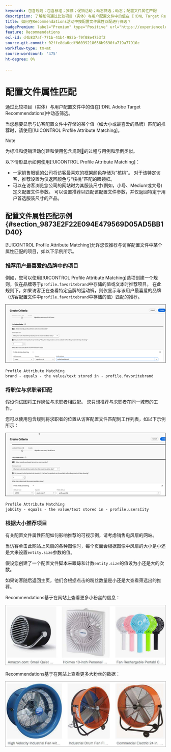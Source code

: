 ```yaml
---
keywords: 包含规则；包含标准；推荐；促销活动；动态筛选；动态；配置文件属性匹配
description: 了解如何通过比较项目（实体）与用户配置文件中的值在 [!DNL Target Recommendations] 中动态筛选。
title: 如何在Recommendations活动中按配置文件属性匹配进行筛选？
badgePremium: label="Premium" type="Positive" url="https://experienceleague.adobe.com/docs/target/using/introduction/intro.html?lang=zh-Hans#premium newtab=true" tooltip="查看Target Premium中包含的内容。"
feature: Recommendations
exl-id: d4b837af-771b-41b4-982b-f9f08e4753f2
source-git-commit: 02ffe8da6cdf96039218656b9690fa719a77910c
workflow-type: tm+mt
source-wordcount: '475'
ht-degree: 0%

---
```


# 配置文件属性匹配

通过比较项目（实体）与用户配置文件中的值在[!DNL Adobe Target Recommendations]中动态筛选。

当您想要显示与访客配置文件中存储的某个值（如大小或最喜爱的品牌）匹配的推荐时，请使用[!UICONTROL Profile Attribute Matching]。

>[!NOTE]
>
>为标准和促销活动创建和使用包含规则[&#128279;](/help/main/c-recommendations/c-algorithms/use-dynamic-and-static-inclusion-rules.md)的过程与用例和示例类似。

以下情形显示如何使用[!UICONTROL Profile Attribute Matching]：

* 一家销售眼镜的公司将访客最喜欢的框架颜色存储为“核桃”。 对于该特定访客，推荐设置为仅返回颜色与“核桃”匹配的眼镜框。
* 可以在访客浏览您公司的网站时为其服装尺寸(例如，小号、Medium或大号)定义配置文件参数。 可以设置推荐以匹配该配置文件参数，并仅返回特定于用户首选服装尺寸的产品。

## 配置文件属性匹配示例 {#section_9873E2F22E094E479569D05AD5BB1D40}

[!UICONTROL Profile Attribute Matching]允许您仅推荐与访客配置文件中某个属性匹配的项目，如以下示例所示。

### 推荐用户最喜爱的品牌中的项目

例如，您可以使用[!UICONTROL Profile Attribute Matching]选项创建一个规则，仅在品牌等于`profile.favoritebrand`中存储的值或文本时推荐项目。 在此规则下，如果访客正在查看特定品牌的运动裤，则仅显示与该用户最喜爱的品牌（访客配置文件中`profile.favoritebrand`中存储的值）匹配的推荐。

![最喜爱的品牌](/help/main/c-recommendations/c-algorithms/assets/favorite-brand-new.png)

```
Profile Attribute Matching
brand - equals - the value/text stored in - profile.favoritebrand
```

### 将职位与求职者匹配

假设你试图将工作岗位与求职者相匹配。 您只想推荐与求职者在同一城市的工作。

您可以使用包含规则将求职者的位置从访客配置文件匹配到工作列表，如以下示例所示：

![用户的城市](/help/main/c-recommendations/c-algorithms/assets/city-new.png)

```
Profile Attribute Matching
jobCity - equals - the value/text stored in - profile.usersCity
```

### 根据大小推荐项目

有关配置文件属性匹配如何影响推荐的可视示例，请考虑销售电风扇的网站。

当访客单击此网站上风扇的各种图像时，每个页面会根据图像中风扇的大小是小还是大来设置`entity.size`参数的值。

假设您创建了一个配置文件脚本来跟踪和计数`entity.size`的值设为小还是大的次数。

如果访客随后返回主页，他们会根据点击的粉丝数量是小还是大查看筛选出的推荐。

Recommendations基于在网站上查看更多小粉丝的信息：

![小粉丝推荐](/help/main/c-recommendations/c-algorithms/assets/small-fans.png)

Recommendations基于在网站上查看更多大粉丝的数据：

![大粉丝推荐](/help/main/c-recommendations/c-algorithms/assets/large-fans.png)
